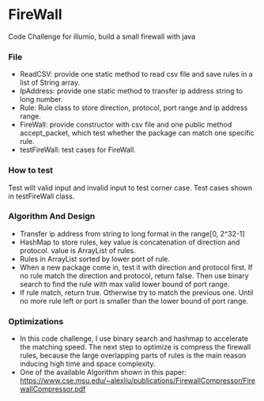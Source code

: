 # FireWall
Code Challenge for illumio, build a small firewall with java
### File
* ReadCSV: provide one static method to read csv file and save rules in a list of String array.
* IpAddress: provide one static method to transfer ip address string to long number.
* Rule: Rule class to store direction, protocol, port range and ip address range.
* FireWall: provide constructor with csv file and one public method accept_packet, which test whether the package can match one specific rule.
* testFireWall: test cases for FireWall.
### How to test
Test wilt valid input and invalid input to test corner case. Test cases shown in testFireWall class.
### Algorithm And Design
* Transfer ip address from string to long format in the range[0, 2^32-1]
* HashMap to store rules, key value is concatenation of direction and protocol. value is ArrayList of rules.
* Rules in ArrayList sorted by lower port of rule.
* When a new package come in, test it with direction and protocol first. If no rule match the direction and protocol, return false.
Then use binary search to find the rule with max valid lower bound of port range.   
* If rule match, return true. Otherwise try to match the previous one. Until no more rule left or port is smaller than the lower bound of port range.
### Optimizations
* In this code challenge, I use binary search and hashmap to accelerate the matching speed. The next step to optimize is compress the firewall rules, because the large overlapping parts of rules is the main reason inducing high time and space complexity.
* One of the available Algorithm shown in this paper: https://www.cse.msu.edu/~alexliu/publications/FirewallCompressor/FirewallCompressor.pdf
